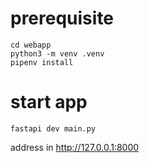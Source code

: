 # prerequisite
```
cd webapp
python3 -m venv .venv
pipenv install
```

# start app
```
fastapi dev main.py
```

address in http://127.0.0.1:8000